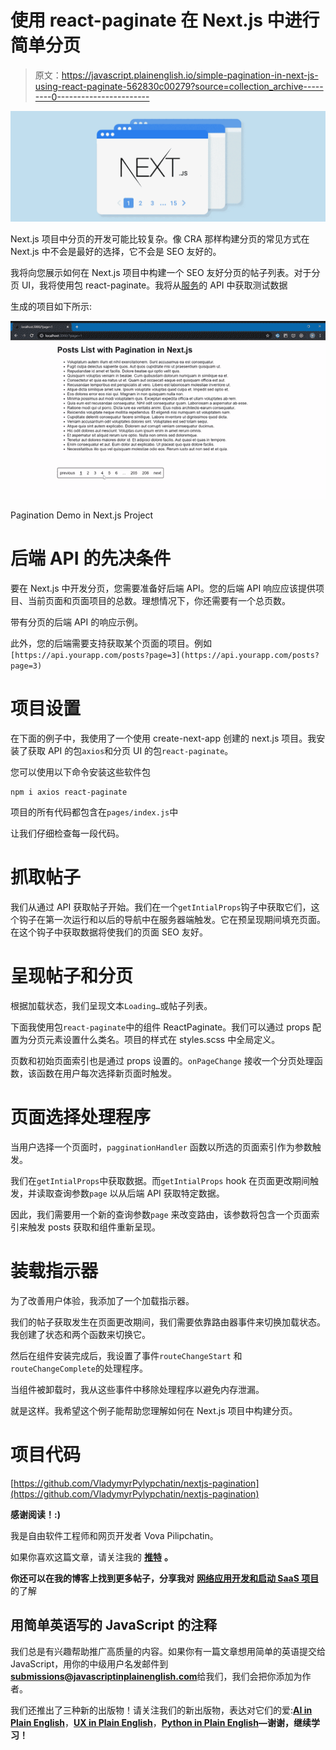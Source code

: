 # 使用 react-paginate 在 Next.js 中进行简单分页

> 原文：<https://javascript.plainenglish.io/simple-pagination-in-next-js-using-react-paginate-562830c00279?source=collection_archive---------0----------------------->

![](img/d9e0f6a280a1f4459e4aae3da87a0417.png)

Next.js 项目中分页的开发可能比较复杂。像 CRA 那样构建分页的常见方式在 Next.js 中不会是最好的选择，它不会是 SEO 友好的。

我将向您展示如何在 Next.js 项目中构建一个 SEO 友好分页的帖子列表。对于分页 UI，我将使用包 react-paginate。我将从[服务](https://gorest.co.in/)的 API 中获取测试数据

生成的项目如下所示:

![](img/6b9e3dd56549f20b58187e83f09bfa20.png)

Pagination Demo in Next.js Project

# 后端 API 的先决条件

要在 Next.js 中开发分页，您需要准备好后端 API。您的后端 API 响应应该提供项目、当前页面和页面项目的总数。理想情况下，你还需要有一个总页数。

带有分页的后端 API 的响应示例。

此外，您的后端需要支持获取某个页面的项目。例如`[https://api.yourapp.com/posts?page=3](https://api.yourapp.com/posts?page=3)`

# 项目设置

在下面的例子中，我使用了一个使用 create-next-app 创建的 next.js 项目。我安装了获取 API 的包`axios`和分页 UI 的包`react-paginate`。

您可以使用以下命令安装这些软件包

```
npm i axios react-paginate
```

项目的所有代码都包含在`pages/index.js`中

让我们仔细检查每一段代码。

# 抓取帖子

我们从通过 API 获取帖子开始。我们在一个`getIntialProps`钩子中获取它们，这个钩子在第一次运行和以后的导航中在服务器端触发。它在预呈现期间填充页面。在这个钩子中获取数据将使我们的页面 SEO 友好。

# 呈现帖子和分页

根据加载状态，我们呈现文本`Loading…`或帖子列表。

下面我使用包`react-paginate`中的组件 ReactPaginate。我们可以通过 props 配置为分页元素设置什么类名。项目的样式在 styles.scss 中全局定义。

页数和初始页面索引也是通过 props 设置的。`onPageChange` 接收一个分页处理函数，该函数在用户每次选择新页面时触发。

# 页面选择处理程序

当用户选择一个页面时，`pagginationHandler` 函数以所选的页面索引作为参数触发。

我们在`getIntialProps`中获取数据。而`getIntialProps` hook 在页面更改期间触发，并读取查询参数`page` 以从后端 API 获取特定数据。

因此，我们需要用一个新的查询参数`page` 来改变路由，该参数将包含一个页面索引来触发 posts 获取和组件重新呈现。

# 装载指示器

为了改善用户体验，我添加了一个加载指示器。

我们的帖子获取发生在页面更改期间，我们需要依靠路由器事件来切换加载状态。我创建了状态和两个函数来切换它。

然后在组件安装完成后，我设置了事件`routeChangeStart` 和`routeChangeComplete`的处理程序。

当组件被卸载时，我从这些事件中移除处理程序以避免内存泄漏。

就是这样。我希望这个例子能帮助您理解如何在 Next.js 项目中构建分页。

# 项目代码

[https://github.com/VladymyrPylypchatin/nextjs-pagination](https://github.com/VladymyrPylypchatin/nextjs-pagination)

**感谢阅读！:)**

我是自由软件工程师和网页开发者 Vova Pilipchatin。

如果你喜欢这篇文章，请关注我的 [**推特**](https://twitter.com/VPilipchatin) **。**

**你还可以在我的博客上找到更多帖子，分享我对** [**网络应用开发和启动 SaaS 项目**](https://vpilip.com/blog/) 的了解

## 用简单英语写的 JavaScript 的注释

我们总是有兴趣帮助推广高质量的内容。如果你有一篇文章想用简单的英语提交给 JavaScript，用你的中级用户名发邮件到[**submissions@javascriptinplainenglish.com**](mailto:submissions@javascriptinplainenglish.com)给我们，我们会把你添加为作者。

我们还推出了三种新的出版物！请关注我们的新出版物，表达对它们的爱:[**AI in Plain English**](https://medium.com/ai-in-plain-english)，[**UX in Plain English**](https://medium.com/ux-in-plain-english)，[**Python in Plain English**](https://medium.com/python-in-plain-english)**—谢谢，继续学习！**
